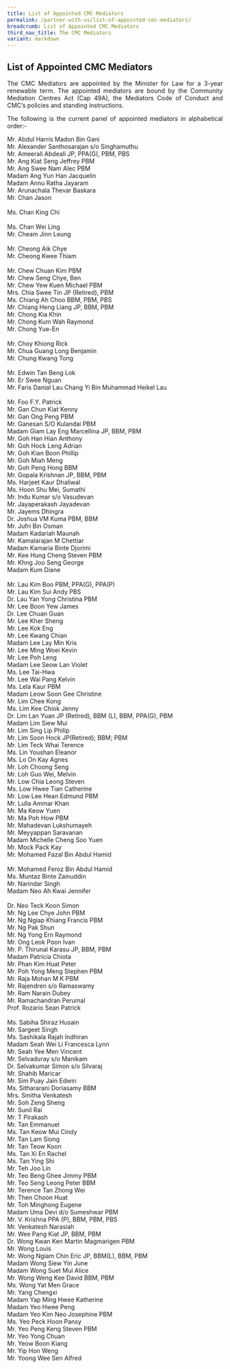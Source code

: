 ```yaml
---
title: List of Appointed CMC Mediators
permalink: /partner-with-us/list-of-appointed-cmc-mediators/
breadcrumb: List of Appointed CMC Mediators
third_nav_title: The CMC Mediators
variant: markdown
---
```

## List of Appointed CMC Mediators

<p style="text-align: justify">The CMC Mediators are appointed by the Minister for Law for a 3-year renewable term. The appointed mediators are bound by the Community Mediation Centres Act (Cap 49A), the Mediators Code of Conduct and CMC’s policies and standing instructions.</p>

<p style="text-align: justify">The following is the current panel of appointed mediators in alphabetical order:-</p>

Mr.	Abdul Harris Madon Bin Gani<br>
Mr.	Alexander Santhosarajan s/o Singhamuthu<br>	
Mr.	Ameerali Abdeali	JP, PPA(G), PBM, PBS<br>
Mr.	Ang Kiat Seng Jeffrey	PBM<br>
Mr.	Ang Swee Nam Alec	PBM<br>
Madam	Ang Yun Han Jacquelin<br>
Madam	Annu Ratha Jayaram<br>
Mr.	Arunachala Thevar Baskara<br>
Mr.	Chan Jason<br>	
Ms.	Chan King Chi<br>	
Ms.	Chan Wei Ling<br> 
Mr.	Cheam Jinn Leung<br>	
Mr.	Cheong Aik Chye<br>	
Mr.	Cheong Kwee Thiam<br>	
Mr.	Chew Chuan Kim	PBM<br>
Mr.	Chew Seng Chye, Ben<br>	
Mr.	Chew Yew Kuen Michael	PBM<br>
Mrs.	Chia Swee Tin	JP (Retired), PBM<br>
Ms.	Chiang Ah Choo	BBM, PBM, PBS<br>
Mr.	Chiang Heng Liang	JP, BBM, PBM<br>
Mr.	Chong Kia Khin<br>
Mr.	Chong Kum Wah Raymond<br>
Mr.	Chong Yue-En<br>	
Mr.	Choy Khiong Rick<br>
Mr.	Chua Guang Long Benjamin<br>
Mr.	Chung Kwang Tong<br>	
Mr.	Edwin Tan Beng Lok<br>
Mr.	Er Swee Nguan	<br>
Mr.	Faris Danial Lau Chang Yi Bin Muhammad Heikel Lau<br>	
Mr.	Foo F.Y. Patrick<br>
Mr.	Gan Chun Kiat Kenny<br>
Mr.	Gan Ong Peng	PBM<br>
Mr.	Ganesan S/O Kulandai	PBM<br>
Madam	Giam Lay Eng Marcellina	JP, BBM, PBM<br>
Mr.	Goh Han Hian Anthony<br>
Mr.	Goh Hock Leng Adrian	<br>
Mr.	Goh Kian Boon Phillip	<br>
Mr.	Goh Miah Meng<br>
Mr.	Goh Peng Hong	BBM<br>
Mr.	Gopala Krishnan	JP, BBM, PBM<br>
Ms.	Harjeet Kaur Dhaliwal	<br>
Ms.	Hoon Shu Mei, Sumathi	<br>
Mr.	Indu Kumar s/o Vasudevan	<br>
Mr.	Jayaperakash Jayadevan	<br>
Mr.	Jayems Dhingra<br>
Dr.	Joshua VM Kuma	PBM, BBM<br>
Mr.	Jufri Bin Osman	<br>
Madam	Kadariah Maunah<br>	
Mr.	Kamalarajan M Chettiar<br>
Madam	Kamaria Binte Djorimi	<br>
Mr.	Kee Hung Cheng Steven	PBM<br>
Mr.	Khng Joo Seng George<br>
Madam	Kum Diane<br>	
Mr.	Lau Kim Boo	PBM, PPA(G), PPA(P)<br>
Mr.	Lau Kim Sui Andy	PBS<br>
Dr.	Lau Yan Yong Christina	PBM<br>
Mr.	Lee Boon Yew James<br>
Dr.	Lee Chuan Guan	<br>
Mr.	Lee Kher Sheng	<br>
Mr.	Lee Kok Eng<br>
Mr.	Lee Kwang Chian<br>	
Madam	Lee Lay Min Kris<br>
Mr.	Lee Ming Woei Kevin	<br>
Mr.	Lee Poh Leng	<br>
Madam	Lee Seow Lan Violet<br>	
Ms.	Lee Tai-Hwa	<br>
Mr.	Lee Wai Pang Kelvin	<br>
Ms.	Lela Kaur	PBM <br>
Madam	Leow Soon Gee Christine<br>
Mr.	Lim Chee Kong	<br>
Ms.	Lim Kee Chiok Jenny<br>	
Dr.	Lim Lan Yuan	JP (Retired), BBM (L), BBM, PPA(G), PBM<br>
Madam	Lim Siew Mui	<br>
Mr.	Lim Sing Lip Philip<br>
Mr.	Lim Soon Hock	JP(Retired); BBM; PBM<br>
Mr.	Lim Teck Whai Terence	<br>
Ms.	Lin Youshan Eleanor	<br>
Ms.	Lo On Kay Agnes	<br>
Mr.	Loh Choong Seng<br>
Mr.	Loh Guo Wei, Melvin	<br>
Mr.	Low Chia Leong Steven	<br>
Ms.	Low Hwee Tian Catherine<br>
Mr.	Low Lee Hean Edmund	PBM<br>
Mr.	Lulla Ammar Khan	<br>
Mr.	Ma Keow Yuen	<br>
Mr.	Ma Poh How	PBM<br>
Mr.	Mahadevan Lukshumayeh<br>
Mr.	Meyyappan Saravanan<br>
Madam	Michelle Cheng Soo Yuen<br>	
Mr.	Mock Pack Kay	<br>
Mr.	Mohamed Fazal Bin Abdul Hamid<br>	
Mr.	Mohamed Feroz Bin Abdul Hamid	<br>
Ms.	Muntaz Binte Zainuddin	<br>
Mr.	Narindar Singh<br>
Madam	Neo Ah Kwai Jennifer<br>	
Dr.	Neo Teck Koon Simon	<br>
Mr.	Ng Lee Chye John	PBM<br>
Mr.	Ng Ngiap Khiang Francis	PBM<br>
Mr.	Ng Pak Shun	<br>
Mr.	Ng Yong Ern Raymond<br>	
Mr.	Ong Leok Poon Ivan	<br>
Mr.	P. Thirunal Karasu	JP, BBM, PBM<br>
Madam	Patricia Chiota	<br>
Mr.	Phan Kim Huat Peter	<br>
Mr.	Poh Yong Meng Stephen	PBM<br>
Mr.	Raja Mohan M K	PBM<br>
Mr.	Rajendren s/o Ramaswamy<br>
Mr.	Ram Narain Dubey<br>
Mr.	Ramachandran Perumal<br>
Prof.	Rozario Sean Patrick<br>	
Ms.	Sabiha Shiraz Husain	<br>
Mr.	Sargeet Singh<br>
Ms.	Sashikala Rajah Indhiran	<br>
Madam	Seah Wei Li Francesca Lynn	<br>
Mr.	Seah Yee Men Vincent	<br>
Mr.	Selvaduray s/o Manikam	<br>
Dr.	Selvakumar Simon s/o Silvaraj	<br>
Mr.	Shahib Maricar	<br>
Mr.	Sim Puay Jain Edwin	<br>
Ms.	Sithararani Doriasamy	BBM<br>
Mrs.	Smitha Venkatesh	<br>
Mr.	Soh Zeng Sheng	<br>
Mr.	Sunil Rai	<br>
Mr.	T Pirakash	<br>
Mr.	Tan Emmanuel	<br>
Ms.	Tan Keow Mui Cindy<br>
Mr.	Tan Lam Siong<br>
Mr.	Tan Teow Koon	<br>
Ms.	Tan Xi En Rachel	<br>
Ms.	Tan Ying Shi	<br>
Mr.	Teh Joo Lin	<br>
Mr.	Teo Beng Ghee Jimmy	PBM<br>
Mr.	Teo Seng Leong Peter	BBM<br>
Mr.	Terence Tan Zhong Wei	<br>
Mr.	Then Choon Huat	<br>
Mr.	Toh Minghong Eugene	<br>
Madam	Uma Devi d/o Sumeshwar	PBM<br>
Mr.	V. Krishna	PPA (P), BBM, PBM, PBS<br>
Mr.	Venkatesh Narasiah	<br>
Mr.	Wee Pang Kiat	JP, BBM, PBM<br>
Dr.	Wong Kwan Ken Martin Magmarigen	PBM<br>
Mr.	Wong Louis	<br>
Mr.	Wong Ngiam Chin Eric	JP, BBM(L), BBM, PBM<br>
Madam	Wong Siew Yin June	<br>
Madam	Wong Suet Mui Alice	<br>
Mr.	Wong Weng Kee David	BBM, PBM<br>
Ms.	Wong Yat Men Grace	<br>
Mr.	Yang Chengxi<br>
Madam	Yap Ming Hwee Katherine<br>	
Madam	Yeo Hwee Peng	<br>
Madam	Yeo Kim Neo Josephine	PBM<br>
Ms.	Yeo Peck Hoon Pansy	<br>
Mr.	Yeo Peng Keng Steven	PBM<br>
Mr.	Yeo Yong Chuan<br>
Mr.	Yeow Boon Kiang<br>
Mr.	Yip Hon Weng	<br>
Mr.	Yoong Wee Sen Alfred<br>	
